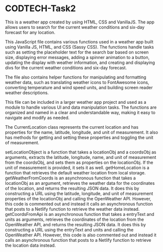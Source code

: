 # CODTECH-Task2


This is a weather app created by using HTML, CSS and VanillaJS. The app allows users to search for the current weather conditions and six-day forecast for any location.

This JavaScript file contains various functions used in a weather app built using Vanilla JS, HTML, and CSS (Sassy CSS).
The functions handle tasks such as setting the placeholder text for the search bar based on screen size, displaying error messages, adding a spinner animation to a button, updating the display with weather information, and creating and displaying divs for the current weather conditions and six-day forecast.

The file also contains helper functions for manipulating and formatting weather data, such as translating weather icons to FontAwesome icons, converting temperature and wind speed units, and building screen reader weather descriptions.

This file can be included in a larger weather app project and used as a module to handle various UI and data manipulation tasks. The functions are organized and named in a clear and understandable way, making it easy to navigate and modify as needed.

The CurrentLocation class represents the current location and has properties for the name, latitude, longitude, and unit of measurement. It also has methods for getting and setting these properties and toggling the unit of measurement.

setLocationObject is a function that takes a locationObj and a coordsObj as arguments, extracts the latitude, longitude, name, and unit of measurement from the coordsObj, and sets them as properties on the locationObj. If the unit of measurement is provided, it sets it as well.
getHomeLocation is a function that retrieves the default weather location from local storage.
getWeatherFromCoords is an asynchronous function that takes a locationObj as an argument, retrieves the weather data for the coordinates of the location, and returns the resulting JSON data. It does this by constructing a URL using the latitude, longitude, and unit of measurement properties of the locationObj and calling the OpenWeather API. However, this code is commented out and instead it calls an asynchronous function that posts to a Netlify function to retrieve the weather data instead.
getCoordsFromApi is an asynchronous function that takes a entryText and units as arguments, retrieves the coordinates of the location from the OpenWeather API, and returns the resulting JSON data. It does this by constructing a URL using the entryText and units and calling the OpenWeather API. However, this code is also commented out and instead it calls an asynchronous function that posts to a Netlify function to retrieve the location data instead.
